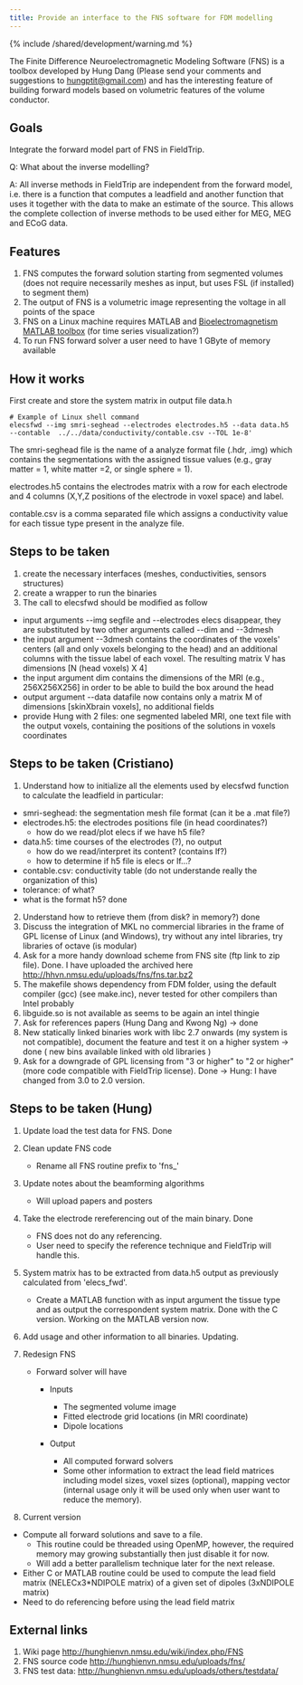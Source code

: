 ```yaml
---
title: Provide an interface to the FNS software for FDM modelling
---
```


{% include /shared/development/warning.md %}


The Finite Difference Neuroelectromagnetic Modeling Software (FNS) is a toolbox developed by Hung Dang (Please send your comments and suggestions to hungptit@gmail.com) and has the interesting feature of building forward models based on volumetric features of the volume conductor.

## Goals

Integrate the forward model part of FNS in FieldTrip.

Q: What about the inverse modelling?

A: All inverse methods in FieldTrip are independent from the forward model, i.e. there is a function that computes a leadfield and another function that uses it together with the data to make an estimate of the source. This allows the complete collection of inverse methods to be used either for MEG, MEG and ECoG data.

## Features

1. FNS computes the forward solution starting from segmented volumes (does not require necessarily meshes as input, but uses FSL (if installed) to segment them)
2. The output of FNS is a volumetric image representing the voltage in all points of the space
3. FNS on a Linux machine requires MATLAB and [Bioelectromagnetism MATLAB toolbox](http://eeg.sourceforge.net/) (for time series visualization?)
4. To run FNS forward solver a user need to have 1 GByte of memory available

## How it works

First create and store the system matrix in output file data.h

    # Example of Linux shell command
    elecsfwd --img smri-seghead --electrodes electrodes.h5 --data data.h5 --contable  ../../data/conductivity/contable.csv --TOL 1e-8'

The smri-seghead file is the name of a analyze format file (.hdr, .img) which contains the segmentations with the assigned tissue values (e.g., gray matter = 1, white matter =2, or single sphere = 1).

electrodes.h5 contains the electrodes matrix with a row for each electrode and 4 columns (X,Y,Z positions of the electrode in voxel space) and label.

contable.csv is a comma separated file which assigns a conductivity value for each tissue type present in the analyze file.

## Steps to be taken

1. create the necessary interfaces (meshes, conductivities, sensors structures)
2. create a wrapper to run the binaries
3. The call to elecsfwd should be modified as follow

- input arguments --img segfile and --electrodes elecs disappear, they are substituted by two other arguments called --dim and --3dmesh
- the input argument --3dmesh contains the coordinates of the voxels' centers (all and only voxels belonging to the head) and an additional columns with the tissue label of each voxel. The resulting matrix V has dimensions [N (head voxels) X 4]
- the input argument dim contains the dimensions of the MRI (e.g., 256X256X256] in order to be able to build the box around the head
- output argument --data datafile now contains only a matrix M of dimensions [skinXbrain voxels], no additional fields
- provide Hung with 2 files: one segmented labeled MRI, one text file with the output voxels, containing the positions of the solutions in voxels coordinates

## Steps to be taken (Cristiano)

1. Understand how to initialize all the elements used by elecsfwd function to calculate the leadfield
   in particular:

- smri-seghead: the segmentation mesh file format (can it be a .mat file?)
- electrodes.h5: the electrodes positions file (in head coordinates?)
  - how do we read/plot elecs if we have h5 file?
- data.h5: time courses of the electrodes (?), no output
  - how do we read/interpret its content? (contains lf?)
  - how to determine if h5 file is elecs or lf...?
- contable.csv: conductivity table (do not understande really the organization of this)
- tolerance: of what?
- what is the format h5? done

2. Understand how to retrieve them (from disk? in memory?) done
3. Discuss the integration of MKL no commercial libraries in the frame of GPL license of Linux (and Windows), try without any intel libraries, try libraries of octave (is modular)
4. Ask for a more handy download scheme from FNS site (ftp link to zip file). Done. I have uploaded the archived here http://hhvn.nmsu.edu/uploads/fns/fns.tar.bz2
5. The makefile shows dependency from FDM folder, using the default compiler (gcc) (see make.inc), never tested for other compilers than Intel probably
6. libguide.so is not available as seems to be again an intel thingie
7. Ask for references papers (Hung Dang and Kwong Ng) -> done
8. New statically linked binaries work with libc 2.7 onwards (my system is not compatible), document the feature and test it on a higher system -> done ( new bins available linked with old libraries )
9. Ask for a downgrade of GPL licensing from "3 or higher" to "2 or higher" (more code compatible with FieldTrip license). Done -> Hung: I have changed from 3.0 to 2.0 version.

## Steps to be taken (Hung)

1. Update load the test data for FNS. Done

2. Clean update FNS code

   - Rename all FNS routine prefix to 'fns\_'

3. Update notes about the beamforming algorithms

   - Will upload papers and posters

4. Take the electrode rereferencing out of the main binary. Done

   - FNS does not do any referencing.
   - User need to specify the reference technique and FieldTrip will handle this.

5. System matrix has to be extracted from data.h5 output as previously calculated from 'elecs_fwd'.

   - Create a MATLAB function with as input argument the tissue type and as output the correspondent system matrix. Done with the C version. Working on the MATLAB version now.

6. Add usage and other information to all binaries. Updating.

7. Redesign FNS

   - Forward solver will have

     - Inputs

       - The segmented volume image
       - Fitted electrode grid locations (in MRI coordinate)
       - Dipole locations

     - Output
       - All computed forward solvers
       - Some other information to extract the lead field matrices including model sizes, voxel sizes (optional), mapping vector (internal usage only it will be used only when user want to reduce the memory).

8. Current version

- Compute all forward solutions and save to a file.
  - This routine could be threaded using OpenMP, however, the required memory may growing substantially then just disable it for now.
  - Will add a better parallelism technique later for the next release.
- Either C or MATLAB routine could be used to compute the lead field matrix (NELECx3\*NDIPOLE matrix) of a given set of dipoles (3xNDIPOLE matrix)
- Need to do referencing before using the lead field matrix

## External links

1. Wiki page http://hunghienvn.nmsu.edu/wiki/index.php/FNS
2. FNS source code http://hunghienvn.nmsu.edu/uploads/fns/
3. FNS test data: http://hunghienvn.nmsu.edu/uploads/others/testdata/
